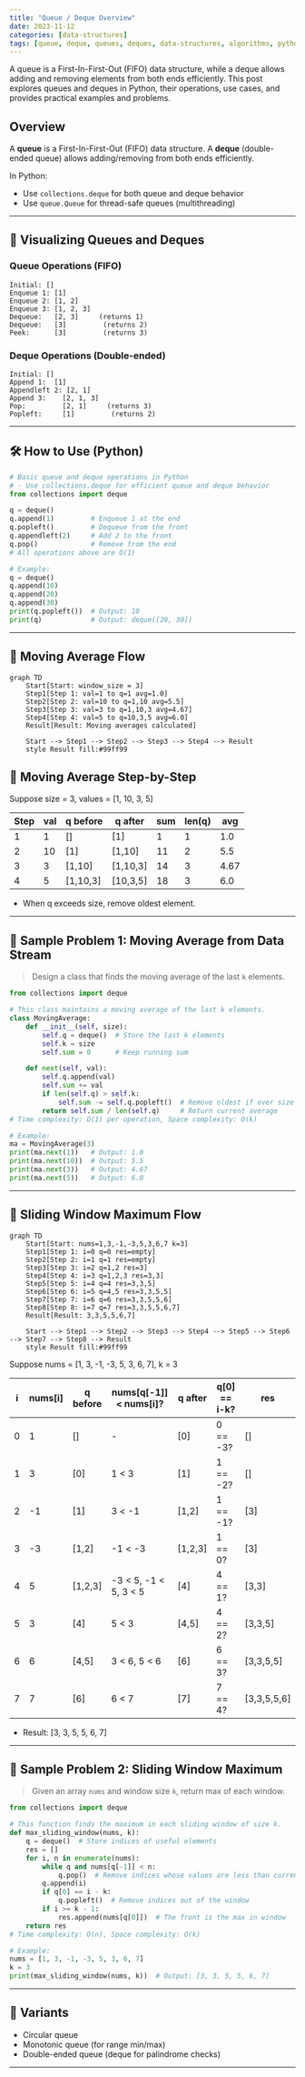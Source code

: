 ```yaml
---
title: "Queue / Deque Overview"
date: 2023-11-12
categories: [data-structures]
tags: [queue, deque, queues, deques, data-structures, algorithms, python, coding-interview, leetcode, tutorial, guide, programming, FIFO, LRU, sliding-window, problem-solving, big-o, time-complexity]
---
```


A queue is a First-In-First-Out (FIFO) data structure, while a deque allows adding and removing elements from both ends efficiently. This post explores queues and deques in Python, their operations, use cases, and provides practical examples and problems.

## Overview

A **queue** is a First-In-First-Out (FIFO) data structure. A **deque** (double-ended queue) allows adding/removing from both ends efficiently.

In Python:

- Use `collections.deque` for both queue and deque behavior
- Use `queue.Queue` for thread-safe queues (multithreading)

---

## 🧩 Visualizing Queues and Deques

### Queue Operations (FIFO)

```
Initial: []
Enqueue 1: [1]
Enqueue 2: [1, 2]
Enqueue 3: [1, 2, 3]
Dequeue:   [2, 3]     (returns 1)
Dequeue:   [3]         (returns 2)
Peek:      [3]         (returns 3)
```

### Deque Operations (Double-ended)

```
Initial: []
Append 1:  [1]
Appendleft 2: [2, 1]
Append 3:    [2, 1, 3]
Pop:         [2, 1]     (returns 3)
Popleft:     [1]         (returns 2)
```

---

## 🛠️ How to Use (Python)

```python
# Basic queue and deque operations in Python
# - Use collections.deque for efficient queue and deque behavior
from collections import deque

q = deque()
q.append(1)         # Enqueue 1 at the end
q.popleft()         # Dequeue from the front
q.appendleft(2)     # Add 2 to the front
q.pop()             # Remove from the end
# All operations above are O(1)

# Example:
q = deque()
q.append(10)
q.append(20)
q.append(30)
print(q.popleft())  # Output: 10
print(q)            # Output: deque([20, 30])
```

---

## 🧩 Moving Average Flow

```mermaid
graph TD
    Start[Start: window_size = 3]
    Step1[Step 1: val=1 to q=1 avg=1.0]
    Step2[Step 2: val=10 to q=1,10 avg=5.5]
    Step3[Step 3: val=3 to q=1,10,3 avg=4.67]
    Step4[Step 4: val=5 to q=10,3,5 avg=6.0]
    Result[Result: Moving averages calculated]

    Start --> Step1 --> Step2 --> Step3 --> Step4 --> Result
    style Result fill:#99ff99
```

## 🧩 Moving Average Step-by-Step

Suppose size = 3, values = [1, 10, 3, 5]

| Step | val | q before | q after | sum | len(q) | avg |
|------|----|----------|---------|-----|--------|-----|
| 1    | 1  | []       | [1]     | 1   | 1      | 1.0 |
| 2    | 10 | [1]      | [1,10]  | 11  | 2      | 5.5 |
| 3    | 3  | [1,10]   | [1,10,3]| 14  | 3      | 4.67|
| 4    | 5  | [1,10,3] | [10,3,5]| 18  | 3      | 6.0 |

- When q exceeds size, remove oldest element.

---

## 📘 Sample Problem 1: Moving Average from Data Stream

> Design a class that finds the moving average of the last `k` elements.

```python
from collections import deque

# This class maintains a moving average of the last k elements.
class MovingAverage:
    def __init__(self, size):
        self.q = deque()  # Store the last k elements
        self.k = size
        self.sum = 0      # Keep running sum

    def next(self, val):
        self.q.append(val)
        self.sum += val
        if len(self.q) > self.k:
            self.sum -= self.q.popleft()  # Remove oldest if over size
        return self.sum / len(self.q)     # Return current average
# Time complexity: O(1) per operation, Space complexity: O(k)

# Example:
ma = MovingAverage(3)
print(ma.next(1))   # Output: 1.0
print(ma.next(10))  # Output: 5.5
print(ma.next(3))   # Output: 4.67
print(ma.next(5))   # Output: 6.0
```

---

## 🧩 Sliding Window Maximum Flow

```mermaid
graph TD
    Start[Start: nums=1,3,-1,-3,5,3,6,7 k=3]
    Step1[Step 1: i=0 q=0 res=empty]
    Step2[Step 2: i=1 q=1 res=empty]
    Step3[Step 3: i=2 q=1,2 res=3]
    Step4[Step 4: i=3 q=1,2,3 res=3,3]
    Step5[Step 5: i=4 q=4 res=3,3,5]
    Step6[Step 6: i=5 q=4,5 res=3,3,5,5]
    Step7[Step 7: i=6 q=6 res=3,3,5,5,6]
    Step8[Step 8: i=7 q=7 res=3,3,5,5,6,7]
    Result[Result: 3,3,5,5,6,7]

    Start --> Step1 --> Step2 --> Step3 --> Step4 --> Step5 --> Step6 --> Step7 --> Step8 --> Result
    style Result fill:#99ff99
```

Suppose nums = [1, 3, -1, -3, 5, 3, 6, 7], k = 3

| i | nums[i] | q before | nums[q[-1]] < nums[i]? | q after | q[0] == i-k? | res |
|---|---------|----------|------------------------|---------|--------------|-----|
| 0 | 1       | []       | -                      | [0]     | 0 == -3?     | []  |
| 1 | 3       | [0]      | 1 < 3                  | [1]     | 1 == -2?     | []  |
| 2 | -1      | [1]      | 3 < -1                 | [1,2]   | 1 == -1?     | [3] |
| 3 | -3      | [1,2]    | -1 < -3                | [1,2,3] | 1 == 0?      | [3] |
| 4 | 5       | [1,2,3]  | -3 < 5, -1 < 5, 3 < 5 | [4]     | 4 == 1?      | [3,3]|
| 5 | 3       | [4]      | 5 < 3                  | [4,5]   | 4 == 2?      | [3,3,5]|
| 6 | 6       | [4,5]    | 3 < 6, 5 < 6           | [6]     | 6 == 3?      | [3,3,5,5]|
| 7 | 7       | [6]      | 6 < 7                  | [7]     | 7 == 4?      | [3,3,5,5,6]|

- Result: [3, 3, 5, 5, 6, 7]

---

## 📘 Sample Problem 2: Sliding Window Maximum

> Given an array `nums` and window size `k`, return max of each window.

```python
from collections import deque

# This function finds the maximum in each sliding window of size k.
def max_sliding_window(nums, k):
    q = deque()  # Store indices of useful elements
    res = []
    for i, n in enumerate(nums):
        while q and nums[q[-1]] < n:
            q.pop()  # Remove indices whose values are less than current
        q.append(i)
        if q[0] == i - k:
            q.popleft()  # Remove indices out of the window
        if i >= k - 1:
            res.append(nums[q[0]])  # The front is the max in window
    return res
# Time complexity: O(n), Space complexity: O(k)

# Example:
nums = [1, 3, -1, -3, 5, 3, 6, 7]
k = 3
print(max_sliding_window(nums, k))  # Output: [3, 3, 5, 5, 6, 7]
```

---

## 🔁 Variants

- Circular queue
- Monotonic queue (for range min/max)
- Double-ended queue (deque for palindrome checks)

---

